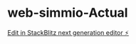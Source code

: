 # web-simmio-Actual

[Edit in StackBlitz next generation editor ⚡️](https://stackblitz.com/~/github.com/Lucianodcr/web-simmio-Actual)